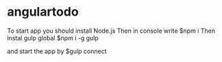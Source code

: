 # angulartodo

To start app you should install Node.js
Then in console write $npm i
Then instal gulp global $npm i -g gulp

and start the app by $gulp connect
